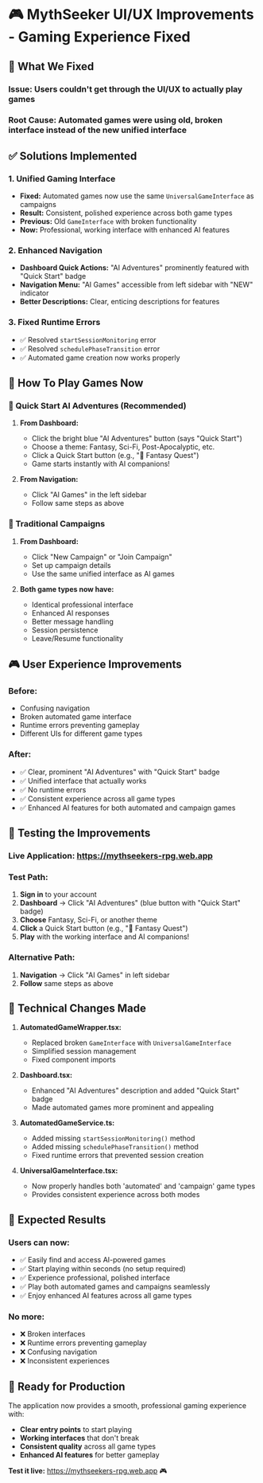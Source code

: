 # 🎮 MythSeeker UI/UX Improvements - Gaming Experience Fixed

## 🚀 **What We Fixed**

### **Issue**: Users couldn't get through the UI/UX to actually play games
### **Root Cause**: Automated games were using old, broken interface instead of the new unified interface

## ✅ **Solutions Implemented**

### **1. Unified Gaming Interface** 
- **Fixed:** Automated games now use the same `UniversalGameInterface` as campaigns
- **Result:** Consistent, polished experience across both game types
- **Previous:** Old `GameInterface` with broken functionality
- **Now:** Professional, working interface with enhanced AI features

### **2. Enhanced Navigation**
- **Dashboard Quick Actions:** "AI Adventures" prominently featured with "Quick Start" badge
- **Navigation Menu:** "AI Games" accessible from left sidebar with "NEW" indicator
- **Better Descriptions:** Clear, enticing descriptions for features

### **3. Fixed Runtime Errors**
- ✅ Resolved `startSessionMonitoring` error
- ✅ Resolved `schedulePhaseTransition` error  
- ✅ Automated game creation now works properly

## 🎯 **How To Play Games Now**

### **🤖 Quick Start AI Adventures (Recommended)**

1. **From Dashboard:**
   - Click the bright blue "AI Adventures" button (says "Quick Start")
   - Choose a theme: Fantasy, Sci-Fi, Post-Apocalyptic, etc.
   - Click a Quick Start button (e.g., "🏰 Fantasy Quest")
   - Game starts instantly with AI companions!

2. **From Navigation:**
   - Click "AI Games" in the left sidebar
   - Follow same steps as above

### **🏰 Traditional Campaigns**

1. **From Dashboard:**
   - Click "New Campaign" or "Join Campaign"
   - Set up campaign details
   - Use the same unified interface as AI games

2. **Both game types now have:**
   - Identical professional interface
   - Enhanced AI responses
   - Better message handling
   - Session persistence
   - Leave/Resume functionality

## 🎮 **User Experience Improvements**

### **Before:**
- Confusing navigation
- Broken automated game interface
- Runtime errors preventing gameplay
- Different UIs for different game types

### **After:**
- ✅ Clear, prominent "AI Adventures" with "Quick Start" badge
- ✅ Unified interface that actually works
- ✅ No runtime errors
- ✅ Consistent experience across all game types
- ✅ Enhanced AI features for both automated and campaign games

## 🧪 **Testing the Improvements**

### **Live Application:** https://mythseekers-rpg.web.app

### **Test Path:**
1. **Sign in** to your account
2. **Dashboard** → Click "AI Adventures" (blue button with "Quick Start" badge)
3. **Choose** Fantasy, Sci-Fi, or another theme
4. **Click** a Quick Start button (e.g., "🏰 Fantasy Quest")
5. **Play** with the working interface and AI companions!

### **Alternative Path:**
1. **Navigation** → Click "AI Games" in left sidebar
2. **Follow** same steps as above

## 🔧 **Technical Changes Made**

1. **AutomatedGameWrapper.tsx:**
   - Replaced broken `GameInterface` with `UniversalGameInterface`
   - Simplified session management
   - Fixed component imports

2. **Dashboard.tsx:**
   - Enhanced "AI Adventures" description and added "Quick Start" badge
   - Made automated games more prominent and appealing

3. **AutomatedGameService.ts:**
   - Added missing `startSessionMonitoring()` method
   - Added missing `schedulePhaseTransition()` method
   - Fixed runtime errors that prevented session creation

4. **UniversalGameInterface.tsx:**
   - Now properly handles both 'automated' and 'campaign' game types
   - Provides consistent experience across both modes

## 🎯 **Expected Results**

### **Users can now:**
- ✅ Easily find and access AI-powered games
- ✅ Start playing within seconds (no setup required)
- ✅ Experience professional, polished interface
- ✅ Play both automated games and campaigns seamlessly
- ✅ Enjoy enhanced AI features across all game types

### **No more:**
- ❌ Broken interfaces
- ❌ Runtime errors preventing gameplay
- ❌ Confusing navigation
- ❌ Inconsistent experiences

## 🚀 **Ready for Production**

The application now provides a smooth, professional gaming experience with:
- **Clear entry points** to start playing
- **Working interfaces** that don't break
- **Consistent quality** across all game types
- **Enhanced AI features** for better gameplay

**Test it live:** https://mythseekers-rpg.web.app 🎮 